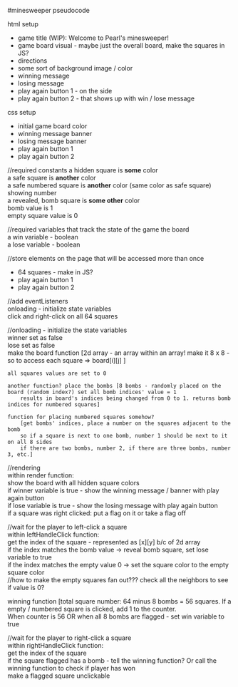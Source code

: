 #minesweeper pseudocode

html setup
- game title (WIP): Welcome to Pearl's minesweeper!
- game board visual - maybe just the overall board, make the squares in JS?
- directions
- some sort of background image / color 
- winning message
- losing message
- play again button 1 - on the side
- play again button 2 - that shows up with win / lose message

css setup
- initial game board color
- winning message banner
- losing message banner
- play again button 1
- play again button 2

//required constants
a hidden square is __some__ color  
a safe square is __another__ color  
a safe numbered square is __another__ color (same color as safe square) showing <some> number  
a revealed, bomb square is **some other** color  
bomb value is 1  
empty square value is 0  

//required variables that track the state of the game
the board   
a win variable - boolean  
a lose variable - boolean  

//store elements on the page that will be accessed more than once  
- 64 squares - make in JS?
- play again button 1
- play again button 2
    
//add eventListeners  
onloading - initialize state variables  
click and right-click on all 64 squares   
    

//onloading - initialize the state variables  
winner set as false  
lose set as false  
make the board function [2d array - an array within an array! make it 8 x 8 - so to access each square => board[i][j] ]  
      
    all squares values are set to 0  
      
    another function? place the bombs [8 bombs - randomly placed on the board (random index?) set all bomb indices' value = 1  
        results in board's indices being changed from 0 to 1. returns bomb indices for numbered squares]
      
    function for placing numbered squares somehow?  
        [get bombs' indices, place a number on the squares adjacent to the bomb  
        so if a square is next to one bomb, number 1 should be next to it on all 8 sides  
        if there are two bombs, number 2, if there are three bombs, number 3, etc.]  

//rendering  
within render function:  
show the board with all hidden square colors  
if winner variable is true - show the winning message / banner with play again button  
if lose variable is true - show the losing message with play again button  
if a square was right clicked: put a flag on it or take a flag off 

//wait for the player to left-click a square  
within leftHandleClick function:  
get the index of the square - represented as [x][y] b/c of 2d array  
if the index matches the bomb value -> reveal bomb square, set lose variable to true  
if the index matches the empty value 0 -> set the square color to the empty square color  
//how to make the empty squares fan out??? check all the neighbors to see if value is 0?
    
winning function [total square number: 64 minus 8 bombs = 56 squares. If a empty / numbered square is clicked, add 1 to the counter.  
When counter is 56 OR when all 8 bombs are flagged - set win variable to true  

//wait for the player to right-click a square  
within rightHandleClick function:  
get the index of the square  
if the square flagged has a bomb - tell the winning function? Or call the winning function to check if player has won  
make a flagged square unclickable  
  



